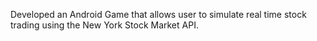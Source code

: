 Developed an Android Game that allows user to simulate real time stock trading using the New
York Stock Market API.

